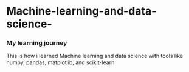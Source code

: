 # Machine-learning-and-data-science-
### My learning journey
This is how i learned Machine learning and data science with tools like numpy, pandas, matplotlib, and scikit-learn 
